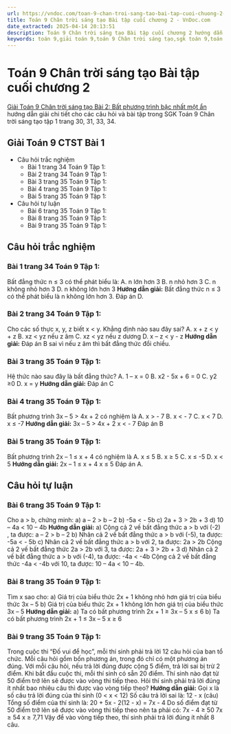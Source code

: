 ```yaml
---
url: https://vndoc.com/toan-9-chan-troi-sang-tao-bai-tap-cuoi-chuong-2-319959
title: Toán 9 Chân trời sáng tạo Bài tập cuối chương 2 - VnDoc.com
date_extracted: 2025-04-14 20:13:51
description: Toán 9 Chân trời sáng tạo Bài tập cuối chương 2 hướng dẫn giải chi tiết các câu hỏi và bài tập trong SGK Toán 9 CTST tập 1.
keywords: toán 9,giải toán 9,toán 9 Chân trời sáng tạo,sgk toán 9,toán lớp 9,toán lớp 9 Chân trời sáng tạo,sgk toán 9 Chân trời sáng tạo,toán 9 ctst,giải sgk toán 9 Chân trời sáng tạo,toán 9 Chân trời sáng tạo tập 1,toán 9 Chân trời sáng tạo tập 2,giải bài tập toán 9 Chân trời sáng tạo,toán 9 tập 2 Chân trời sáng tạo,Bài tập cuối chương 2
---
```


# Toán 9 Chân trời sáng tạo Bài tập cuối chương 2
[Giải Toán 9 Chân trời sáng tạo Bài 2: Bất phương trình bậc nhất một ẩn](<https://vndoc.com/toan-9-chan-troi-sang-tao-bai-tap-cuoi-chuong-2-319959>) hướng dẫn giải chi tiết cho các câu hỏi và bài tập trong SGK Toán 9 Chân trời sáng tạo tập 1 trang 30, 31, 33, 34.
## Giải Toán 9 CTST Bài 1
  * Câu hỏi trắc nghiệm
    * Bài 1 trang 34 Toán 9 Tập 1: 
    * Bài 2 trang 34 Toán 9 Tập 1: 
    * Bài 3 trang 35 Toán 9 Tập 1: 
    * Bài 4 trang 35 Toán 9 Tập 1: 
    * Bài 5 trang 35 Toán 9 Tập 1: 
  * Câu hỏi tự luận
    * Bài 6 trang 35 Toán 9 Tập 1: 
    * Bài 8 trang 35 Toán 9 Tập 1: 
    * Bài 9 trang 35 Toán 9 Tập 1: 

## **Câu hỏi trắc nghiệm**
### **Bài 1 trang 34 Toán 9 Tập 1:**
Bất đẳng thức n ≤ 3 có thể phát biểu là:
A. n lớn hơn 3
B. n nhỏ hơn 3
C. n không nhỏ hơn 3
D. n không lớn hơn 3
**Hướng dẫn giải:**
Bất đẳng thức n ≤ 3 có thể phát biểu là n không lớn hơn 3.
Đáp án D.
### **Bài 2 trang 34 Toán 9 Tập 1:**
Cho các số thực x, y, z biết x < y. Khẳng định nào sau đây sai?
A. x + z < y + z
B. xz < yz nếu z âm
C. xz < yz nếu z dương
D. x – z < y - z
**Hướng dẫn giải:**
Đáp án B sai vì nếu z âm thì bất đẳng thức đổi chiều.
### **Bài 3 trang 35 Toán 9 Tập 1:**
Hệ thức nào sau đây là bất đẳng thức?
A. 1 – x = 0
B. x2 \- 5x + 6 = 0
C. y2 ≥0
D. x = y
**Hướng dẫn giải:**
Đáp án C
### **Bài 4 trang 35 Toán 9 Tập 1:**
Bất phương trình 3x – 5 > 4x + 2 có nghiệm là
A. x > \- 7
B. x < \- 7
C. x < 7
D. x ≤ -7
**Hướng dẫn giải:**
3x – 5 > 4x + 2
x < \- 7
Đáp án B
### **Bài 5 trang 35 Toán 9 Tập 1:**
Bất phương trình 2x – 1 ≤ x + 4 có nghiệm là
A. x ≤ 5
B. x ≥ 5
C. x ≤ -5
D. x < 5
**Hướng dẫn giải:**
2x – 1 ≤ x + 4
x ≤ 5
Đáp án A.
## **Câu hỏi tự luận**
### **Bài 6 trang 35 Toán 9 Tập 1:**
Cho a > b, chứng minh:
a\) a – 2 > b – 2
b\) -5a < \- 5b
c\) 2a + 3 > 2b + 3
d\) 10 – 4a < 10 – 4b
**Hướng dẫn giải:**
a\) Cộng cả 2 vế bất đẳng thức a > b với \(-2\) , ta được:
a – 2 > b – 2
b\) Nhân cả 2 vế bất đẳng thức a > b với \(-5\), ta được:
-5a < \- 5b
c\) Nhân cả 2 vế bất đẳng thức a > b với 2, ta được:
2a > 2b
Cộng cả 2 vế bất đẳng thức 2a > 2b với 3, ta được:
2a + 3 > 2b + 3
d\) Nhân cả 2 vế bất đẳng thức a > b với \(-4\), ta được:
-4a < -4b
Cộng cả 2 vế bất đẳng thức -4a < -4b với 10, ta được:
10 – 4a < 10 – 4b.
### **Bài 8 trang 35 Toán 9 Tập 1:**
Tìm x sao cho:
a\) Giá trị của biểu thức 2x + 1 không nhỏ hơn giá trị của biểu thức 3x – 5
b\) Giá trị của biểu thức 2x + 1 không lớn hơn giá trị của biểu thức 3x – 5
**Hướng dẫn giải:**
a\) Ta có bất phương trình 2x + 1 ≥ 3x – 5
x ≤ 6
b\) Ta có bất phương trình 2x + 1 ≤ 3x – 5
x ≥ 6
### **Bài 9 trang 35 Toán 9 Tập 1:**
Trong cuộc thi “Đố vui để học”, mỗi thí sinh phải trả lời 12 câu hỏi của ban tổ chức. Mỗi câu hỏi gồm bốn phương án, trong đó chỉ có một phương án đúng. Với mỗi câu hỏi, nếu trả lời đúng được cộng 5 điểm, trả lời sai bị trừ 2 điểm. Khi bắt đầu cuộc thi, mỗi thí sinh có sẵn 20 điểm. Thí sinh nào đạt từ 50 điểm trở lên sẽ được vào vòng thi tiếp theo. Hỏi thí sinh phải trả lời đúng ít nhất bao nhiêu câu thì được vào vòng tiếp theo?
**Hướng dẫn giải:**
Gọi x là số câu trả lời đúng của thí sinh \(0 < x < 12\)
Số câu trả lời sai là: 12 - x \(câu\)
Tổng số điểm của thí sinh là: 20 + 5x - 2\(12 - x\) = 7x - 4
Do số điểm đạt từ 50 điểm trở lên sẽ được vào vòng thi tiếp theo nên ta phải có:
7x - 4 ≥ 50
7x ≥ 54
x ≥ 7,71
Vậy để vào vòng tiếp theo, thí sinh phải trả lời đúng ít nhất 8 câu.
